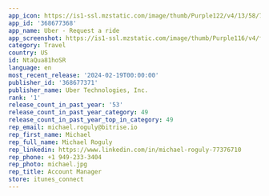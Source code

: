 ```yaml
---
app_icon: https://is1-ssl.mzstatic.com/image/thumb/Purple122/v4/13/58/7f/13587f1f-2a3b-9aed-345a-9b8dd9d9cc3c/AppIcon-0-0-1x_U007emarketing-0-7-0-sRGB-85-220.png/1024x1024bb.png
app_id: '368677368'
app_name: Uber - Request a ride
app_screenshot: https://is1-ssl.mzstatic.com/image/thumb/Purple116/v4/f2/81/7c/f2817c07-d602-ed53-eace-3740bbd8d353/bc86755f-1f3f-4757-82d2-fbba266f4ac5_SS01.png/1242x2688bb.png
category: Travel
country: US
id: NtaQua81hoSR
language: en
most_recent_release: '2024-02-19T00:00:00'
publisher_id: '368677371'
publisher_name: Uber Technologies, Inc.
rank: '1'
release_count_in_past_year: '53'
release_count_in_past_year_category: 49
release_count_in_past_year_top_in_category: 49
rep_email: michael.roguly@bitrise.io
rep_first_name: Michael
rep_full_name: Michael Roguly
rep_linkedin: https://www.linkedin.com/in/michael-roguly-77376710
rep_phone: +1 949-233-3404
rep_photo: michael.jpg
rep_title: Account Manager
store: itunes_connect
---
```


